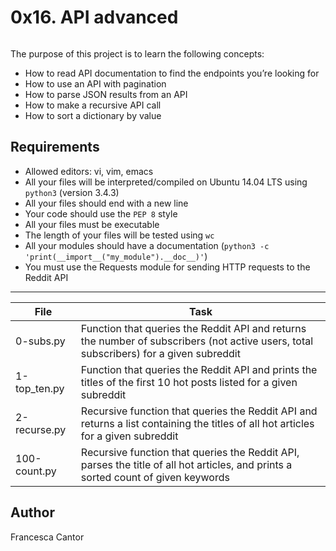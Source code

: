 # 0x16. API advanced

<p align="center">
  <img srce="https://s3.amazonaws.com/intranet-projects-files/holbertonschool-sysadmin_devops/314/WIxXad8.png">
</p>

The purpose of this project is to learn the following concepts:
- How to read API documentation to find the endpoints you’re looking for
- How to use an API with pagination
- How to parse JSON results from an API
- How to make a recursive API call
- How to sort a dictionary by value

## Requirements
- Allowed editors: vi, vim, emacs
- All your files will be interpreted/compiled on Ubuntu 14.04 LTS using ```python3``` (version 3.4.3)
- All your files should end with a new line
- Your code should use the ```PEP 8``` style
- All your files must be executable
- The length of your files will be tested using ```wc```
- All your modules should have a documentation (```python3 -c 'print(__import__("my_module").__doc__)'```)
- You must use the Requests module for sending HTTP requests to the Reddit API

---
File | Task
---|---
0-subs.py | Function that queries the Reddit API and returns the number of subscribers (not active users, total subscribers) for a given subreddit
1-top_ten.py | Function that queries the Reddit API and prints the titles of the first 10 hot posts listed for a given subreddit
2-recurse.py | Recursive function that queries the Reddit API and returns a list containing the titles of all hot articles for a given subreddit
100-count.py | Recursive function that queries the Reddit API, parses the title of all hot articles, and prints a sorted count of given keywords

## Author
Francesca Cantor